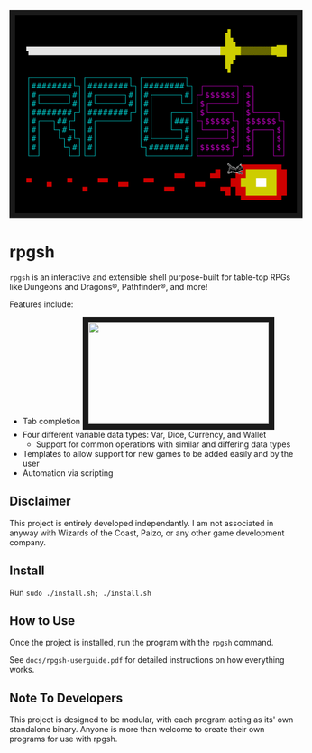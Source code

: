 <p align="center">
<img src="banner.png" width="500" height="350" border="10"/>
</p>

# rpgsh

`rpgsh` is an interactive and extensible shell purpose-built for table-top RPGs like Dungeons and Dragons®, Pathfinder®, and more!

Features include:
- Tab completion
  <img src="tab_completion.gif" width="320" height="180" border="10"/>
- Four different variable data types: Var, Dice, Currency, and Wallet
	- Support for common operations with similar and differing data types
- Templates to allow support for new games to be added easily and by the user
- Automation via scripting

## Disclaimer

This project is entirely developed independantly. I am not associated in anyway with Wizards of the Coast, Paizo, or any other game development company.

## Install

Run `sudo ./install.sh; ./install.sh`

## How to Use

Once the project is installed, run the program with the `rpgsh` command.

See `docs/rpgsh-userguide.pdf` for detailed instructions on how everything works.

## Note To Developers

This project is designed to be modular, with each program acting as its' own standalone binary. Anyone is more than welcome to create their own programs for use with rpgsh.
